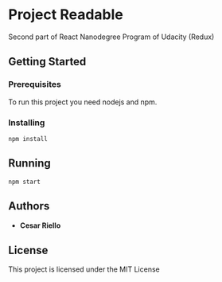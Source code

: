 # Project Readable

Second part of React Nanodegree Program of Udacity (Redux)

## Getting Started

### Prerequisites
To run this project you need nodejs and npm.

### Installing

```
npm install
```

## Running

```
npm start
```

## Authors

* **Cesar Riello**

## License

This project is licensed under the MIT License